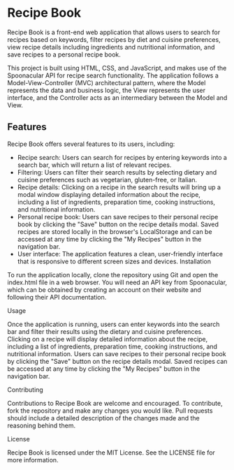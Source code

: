# Recipe Book

Recipe Book is a front-end web application that allows users to search for recipes based on keywords, filter recipes by diet and cuisine preferences, view recipe details including ingredients and nutritional information, and save recipes to a personal recipe book.

This project is built using HTML, CSS, and JavaScript, and makes use of the Spoonacular API for recipe search functionality. The application follows a Model-View-Controller (MVC) architectural pattern, where the Model represents the data and business logic, the View represents the user interface, and the Controller acts as an intermediary between the Model and View.

## Features

Recipe Book offers several features to its users, including:

- Recipe search: Users can search for recipes by entering keywords into a search bar, which will return a list of relevant recipes.
- Filtering: Users can filter their search results by selecting dietary and cuisine preferences such as vegetarian, gluten-free, or Italian.
- Recipe details: Clicking on a recipe in the search results will bring up a modal window displaying detailed information about the recipe, including a list of ingredients, preparation time, cooking instructions, and nutritional information.
- Personal recipe book: Users can save recipes to their personal recipe book by clicking the "Save" button on the recipe details modal. Saved recipes are stored locally in the browser's LocalStorage and can be accessed at any time by clicking the "My Recipes" button in the navigation bar.
- User interface: The application features a clean, user-friendly interface that is responsive to different screen sizes and devices.
Installation

To run the application locally, clone the repository using Git and open the index.html file in a web browser. You will need an API key from Spoonacular, which can be obtained by creating an account on their website and following their API documentation.

Usage

Once the application is running, users can enter keywords into the search bar and filter their results using the dietary and cuisine preferences. Clicking on a recipe will display detailed information about the recipe, including a list of ingredients, preparation time, cooking instructions, and nutritional information. Users can save recipes to their personal recipe book by clicking the "Save" button on the recipe details modal. Saved recipes can be accessed at any time by clicking the "My Recipes" button in the navigation bar.

Contributing

Contributions to Recipe Book are welcome and encouraged. To contribute, fork the repository and make any changes you would like. Pull requests should include a detailed description of the changes made and the reasoning behind them.

License

Recipe Book is licensed under the MIT License. See the LICENSE file for more information.
